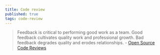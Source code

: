 ```yaml
---
title: Code review
published: true
tags: code-review
---
```

> Feedback is critical to performing good work as a team. Good feedback cultivates quality work and professional growth. Bad feedback degrades quality and erodes relationships. - [Open Source Code Reviews](https://matthewrocklin.com/feedback.html)

